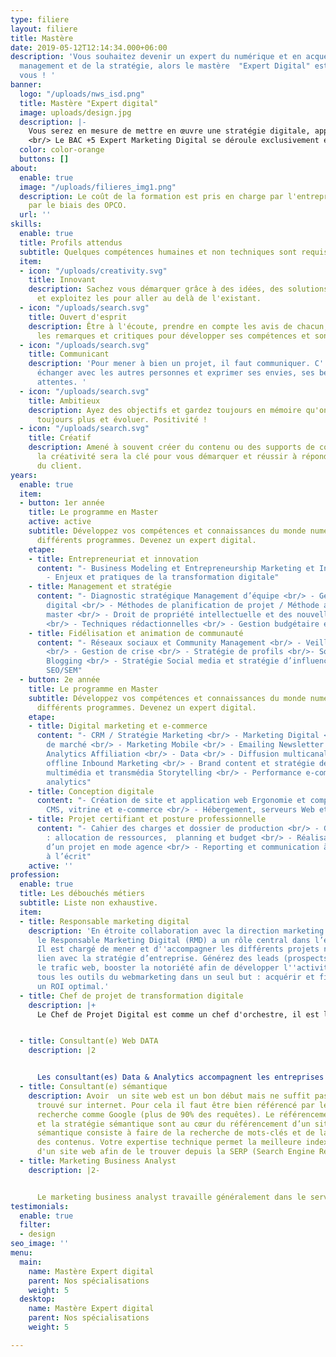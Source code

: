 ```yaml
---
type: filiere
layout: filiere
title: Mastère
date: 2019-05-12T12:14:34.000+06:00
description: 'Vous souhaitez devenir un expert du numérique et en acquérir les clés
  management et de la stratégie, alors le mastère  "Expert Digital" est fait pour
  vous ! '
banner:
  logo: "/uploads/nws_isd.png"
  title: Mastère "Expert digital"
  image: uploads/design.jpg
  description: |-
    Vous serez en mesure de mettre en œuvre une stratégie digitale, apporter des solutions techniques et innovantes, manager une équipe et monter des budgets.
    <br/> Le BAC +5 Expert Marketing Digital se déroule exclusivement en alternance sur 18 mois selon un rythme d'une semaine à l'école et de trois semaines en entreprise.
  color: color-orange
  buttons: []
about:
  enable: true
  image: "/uploads/filieres_img1.png"
  description: Le coût de la formation est pris en charge par l'entreprise employeur
    par le biais des OPCO.
  url: ''
skills:
  enable: true
  title: Profils attendus
  subtitle: Quelques compétences humaines et non techniques sont requises.
  item:
  - icon: "/uploads/creativity.svg"
    title: Innovant
    description: Sachez vous démarquer grâce à des idées, des solutions nouvelles
      et exploitez les pour aller au delà de l'existant.
  - icon: "/uploads/search.svg"
    title: Ouvert d'esprit
    description: Être à l'écoute, prendre en compte les avis de chacun, accepter positivement
      les remarques et critiques pour développer ses compétences et son sens de relationnel.
  - icon: "/uploads/search.svg"
    title: Communicant
    description: 'Pour mener à bien un projet, il faut communiquer. C''est à dire
      échanger avec les autres personnes et exprimer ses envies, ses besoins et ses
      attentes. '
  - icon: "/uploads/search.svg"
    title: Ambitieux
    description: Ayez des objectifs et gardez toujours en mémoire qu'on peut faire
      toujours plus et évoluer. Positivité !
  - icon: "/uploads/search.svg"
    title: Créatif
    description: Amené à souvent créer du contenu ou des supports de communication,
      la créativité sera la clé pour vous démarquer et réussir à répondre aux attentes
      du client.
years:
  enable: true
  item:
  - button: 1er année
    title: Le programme en Master
    active: active
    subtitle: Développez vos compétences et connaissances du monde numérique via nos
      différents programmes. Devenez un expert digital.
    etape:
    - title: Entrepreneuriat et innovation
      content: "- Business Modeling et Entrepreneurship Marketing et Innovation <br/>
        - Enjeux et pratiques de la transformation digitale"
    - title: Management et stratégie
      content: "- Diagnostic stratégique Management d’équipe <br/> - Gestion de projet
        digital <br/> - Méthodes de planification de projet / Méthode agile / Scrum
        master <br/> - Droit de propriété intellectuelle et des nouvelles technologies
        <br/> - Techniques rédactionnelles <br/> - Gestion budgétaire et trésorerie"
    - title: Fidélisation et animation de communauté
      content: "- Réseaux sociaux et Community Management <br/> - Veille et e-reputation
        <br/> - Gestion de crise <br/> - Stratégie de profils <br/>- Social media
        Blogging <br/> - Stratégie Social media et stratégie d’influence <br/>- Référencement
        SEO/SEM"
  - button: 2e année
    title: Le programme en Master
    subtitle: Développez vos compétences et connaissances du monde numérique via nos
      différents programmes. Devenez un expert digital.
    etape:
    - title: Digital marketing et e-commerce
      content: "- CRM / Stratégie Marketing <br/> - Marketing Digital <br/> - Etude
        de marché <br/> - Marketing Mobile <br/> - Emailing Newsletter <br/> - Google
        Analytics Affiliation <br/> - Data <br/> - Diffusion multicanal online et
        offline Inbound Marketing <br/> - Brand content et stratégie de marque Contenu
        multimédia et transmédia Storytelling <br/> - Performance e-commerce et web
        analytics"
    - title: Conception digitale
      content: "- Création de site et application web Ergonomie et comportements utilisateurs
        CMS, vitrine et e-commerce <br/> - Hébergement, serveurs Web et cloud Computing"
    - title: Projet certifiant et posture professionnelle
      content: "- Cahier des charges et dossier de production <br/> - Gestion de projet
        : allocation de ressources,  planning et budget <br/> - Réalisation et gestion
        d’un projet en mode agence <br/> - Reporting et communication à l’oral et
        à l’écrit"
    active: ''
profession:
  enable: true
  title: Les débouchés métiers
  subtitle: Liste non exhaustive.
  item:
  - title: Responsable marketing digital
    description: 'En étroite collaboration avec la direction marketing et communication,
      le Responsable Marketing Digital (RMD) a un rôle central dans l’entreprise.
      Il est chargé de mener et d''accompagner les différents projets numériques en
      lien avec la stratégie d’entreprise. Générez des leads (prospects), augmentez
      le trafic web, booster la notoriété afin de développer l''activité. Il exploite
      tous les outils du webmarketing dans un seul but : acquérir et fidéliser avec
      un ROI optimal.'
  - title: Chef de projet de transformation digitale
    description: |+
      Le Chef de Projet Digital est comme un chef d'orchestre, il est le coordinateur de l’ensemble des étapes relatives à la réalisation d’un projet web ou mobile : création de sites web ou d’applications mobiles etc. Il est un élément clé dans une entreprise ou une agence de communication. En effet, il s’occupe de la réalisation de tous les projets digitaux de sa société. Il doit avoir des compétences en web, en management et doit être sensible à l’innovation.


  - title: Consultant(e) Web DATA
    description: |2


      Les consultant(es) Data & Analytics accompagnent les entreprises dans leurs projets de mise sous contrôle et de valorisation de leurs données pour répondre aux enjeux multiples auxquelles elles se retrouvent confrontées (mise en conformité, compétitivité, etc.). La data est partout et il faut savoir la collecter, l’analyser et l’interpréter  afin de mieux orienter les entreprises dans leur prise de décision marketing : optimisation du parcours client, pilotage de leurs investissements média, amélioration de leurs offres de produits/services, RH,...
  - title: Consultant(e) sémantique
    description: Avoir  un site web est un bon début mais ne suffit pas pour être
      trouvé sur internet. Pour cela il faut être bien référencé par les moteurs de
      recherche comme Google (plus de 90% des requêtes). Le référencement naturel
      et la stratégie sémantique sont au cœur du référencement d’un site web.  L'audit
      sémantique consiste à faire de la recherche de mots-clés et de la catégorisation
      des contenus. Votre expertise technique permet la meilleure indexation possible
      d'un site web afin de le trouver depuis la SERP (Search Engine Results Page).
  - title: Marketing Business Analyst
    description: |2-


      Le marketing business analyst travaille généralement dans le service ou le département marketing stratégique et opérationnel d'une entreprise. Il détermine les KPI (ou Key Performance Indicator, indicateur clé de performance) indispensables pour mesurer les progrès effectués par rapport aux objectifs stratégiques. Il est chargé de définir différents outils d'analyse, de concevoir des tableaux de bord qui aident la prise de décision et au suivi de la performance commerciale, étudie les bases de données et définit le ROI.
testimonials:
  enable: true
  filter:
  - design
seo_image: ''
menu:
  main:
    name: Mastère Expert digital
    parent: Nos spécialisations
    weight: 5
  desktop:
    name: Mastère Expert digital
    parent: Nos spécialisations
    weight: 5

---
```

